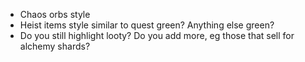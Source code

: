 - Chaos orbs style
- Heist items style similar to quest green? Anything else green?
- Do you still highlight looty? Do you add more, eg those that sell for alchemy shards?

